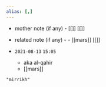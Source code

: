 ```yaml
---
alias: [,]
---
```

- mother note (if any)
		- [[]] [[]]
- related note (if any) -
		- [[mars]] [[]]


- `2021-08-13`  `15:05`
	- aka al-qahir
	- [[mars]]

```query
"mirrikh"
```

